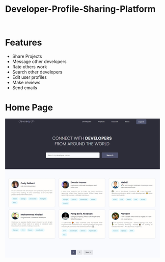 # Developer-Profile-Sharing-Platform

<br>


# Features
* Share Projects
* Message other developers
* Rate others work
* Search other developers
* Edit user profiles
* Make reviews
* Send emails


# Home Page
<img src="./resources/images/Devsearch Home.jpg">  
